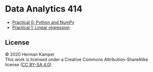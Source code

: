 Data Analytics 414
==================

- [Practical 0: Python and NumPy](https://colab.research.google.com/github/kamperh/data414/blob/main/practicals/python_numpy/python_numpy.ipynb)
- [Practical 1: Linear regression](https://colab.research.google.com/github/kamperh/data414/blob/main/practicals/linear_regression/data414_linear_regression.ipynb)

License
-------
&copy; 2020 Herman Kamper  
This work is licensed under a Creative Commons Attribution-ShareAlike
license ([CC BY-SA 4.0](http://creativecommons.org/licenses/by-sa/4.0/)).
